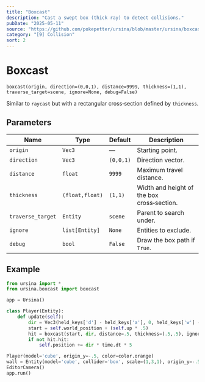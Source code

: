 ```yaml
---
title: "Boxcast"
description: "Cast a swept box (thick ray) to detect collisions."
pubDate: "2025-05-11"
source: "https://github.com/pokepetter/ursina/blob/master/ursina/boxcast.py"
category: "[9] Collision"
sort: 2
---
```


# Boxcast

`boxcast(origin, direction=(0,0,1), distance=9999, thickness=(1,1), traverse_target=scene, ignore=None, debug=False)`

Similar to `raycast` but with a rectangular cross‑section defined by `thickness`.

## Parameters

| Name             | Type           | Default              | Description                                                    |
|------------------|----------------|----------------------|----------------------------------------------------------------|
| `origin`         | `Vec3`         | —                    | Starting point.                                                |
| `direction`      | `Vec3`         | `(0,0,1)`            | Direction vector.                                              |
| `distance`       | `float`        | `9999`               | Maximum travel distance.                                       |
| `thickness`      | `(float,float)`| `(1,1)`              | Width and height of the box cross‑section.                     |
| `traverse_target`| `Entity`       | `scene`              | Parent to search under.                                        |
| `ignore`         | `list[Entity]` | `None`               | Entities to exclude.                                           |
| `debug`          | `bool`         | `False`              | Draw the box path if `True`.                                   |

## Example

```python
from ursina import *
from ursina.boxcast import boxcast

app = Ursina()

class Player(Entity):
    def update(self):
        dir = Vec3(held_keys['d'] - held_keys['a'], 0, held_keys['w'] - held_keys['s']).normalized()
        start = self.world_position + (self.up * .5)
        hit = boxcast(start, dir, distance=.5, thickness=(.5,.5), ignore=[self])
        if not hit.hit:
            self.position += dir * time.dt * 5

Player(model='cube', origin_y=-.5, color=color.orange)
wall = Entity(model='cube', collider='box', scale=(1,3,1), origin_y=-.5, color=color.azure, x=3)
EditorCamera()
app.run()
```